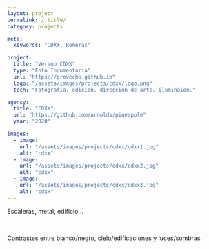 ```yaml
---
layout: project
permalink: /:title/
category: projects

meta:
  keywords: "CDXX, Remeras"

project:
  title: "Verano CDXX"
  type: "Foto Indumentaria"
  url: "https://provecho.github.io"
  logo: "/assets/images/projects/cdxx/logo.png"
  tech: "Fotografia, edicion, direccion de arte, iluminaion."

agency:
  title: "CDXX"
  url: "https://github.com/arnolds/pineapple"
  year: "2020"

images:
  - image:
    url: "/assets/images/projects/cdxx/cdxx1.jpg"
    alt: "cdxx"
  - image:
    url: "/assets/images/projects/cdxx/cdxx2.jpg"
    alt: "cdxx"
  - image:
    url: "/assets/images/projects/cdxx/cdxx3.jpg"
    alt: "cdxx"
---
```

<p>
Escaleras, metal, edificio...
</p> 
<br> 
<p>
Contrastes entre blanco/negro, cielo/edificaciones y luces/sombras.
</p> 
